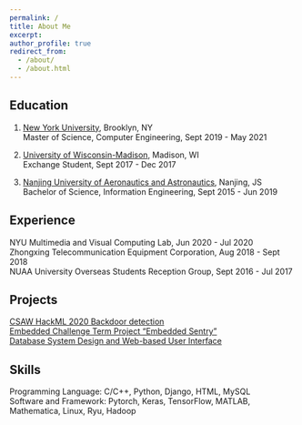 ```yaml
---
permalink: /
title: About Me
excerpt: 
author_profile: true
redirect_from: 
  - /about/
  - /about.html
---
```


## Education
1. [New York University](https://www.nyu.edu/), Brooklyn, NY  
   Master of Science, Computer Engineering, Sept 2019 - May 2021

2. [University of Wisconsin-Madison](https://www.wisc.edu/), Madison, WI  
   Exchange Student, Sept 2017 - Dec 2017

3. [Nanjing University of Aeronautics and Astronautics](http://iao.nuaa.edu.cn/), Nanjing, JS  
   Bachelor of Science, Information Engineering, Sept 2015 - Jun 2019
   
## Experience
NYU Multimedia and Visual Computing Lab, Jun 2020 - Jul 2020  
Zhongxing Telecommunication Equipment Corporation, Aug 2018 - Sept 2018  
NUAA University Overseas Students Reception Group, Sept 2016 - Jul 2017  

## Projects
[CSAW HackML 2020 Backdoor detection](https://stephanessy.github.io/projects/csal-hackml-2020-backdoor-detection)  
[Embedded Challenge Term Project “Embedded Sentry”](https://stephanessy.github.io//projects/embedded-challenge-term-project-embedded-sentry)  
[Database System Design and Web-based User Interface](https://stephanessy.github.io/projects/database-system-design-and-web-based-user-interface)  

## Skills
Programming Language: C/C++, Python, Django, HTML, MySQL  
Software and Framework: Pytorch, Keras, TensorFlow, MATLAB, Mathematica, Linux, Ryu, Hadoop
